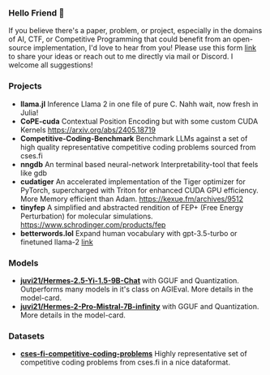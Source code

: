 ### Hello Friend :wave:
If you believe there's a paper, problem, or project, especially in the domains of AI, CTF, or Competitive Programming that could benefit from an open-source implementation, I'd love to hear from you! Please use this form [link](https://forms.gle/rCd5WCq74tR46e659) to share your ideas or reach out to me directly via mail or Discord. I welcome all suggestions!


### Projects
- **llama.jl** Inference Llama 2 in one file of pure C. Nahh wait, now fresh in Julia!
- **CoPE-cuda** Contextual Position Encoding but with some custom CUDA Kernels https://arxiv.org/abs/2405.18719
- **Competitive-Coding-Benchmark** Benchmark LLMs against a set of high quality representative competitive coding problems sourced from cses.fi
- **nngdb**  An terminal based neural-network Interpretability-tool that feels like gdb
- **cudatiger** An accelerated implementation of the Tiger optimizer for PyTorch, supercharged with Triton for enhanced CUDA GPU efficiency. More Memory efficient than Adam. https://kexue.fm/archives/9512
- **tinyfep** A simplified and abstracted rendition of FEP+ (Free Energy Perturbation) for molecular simulations. https://www.schrodinger.com/products/fep
- **betterwords.lol** Expand human vocabulary with gpt-3.5-turbo or finetuned llama-2 [link](https://www.betterwords.lol/)

### Models
- **[juvi21/Hermes-2.5-Yi-1.5-9B-Chat](https://huggingface.co/juvi21/Hermes-2.5-Yi-1.5-9B-Chat)** with GGUF and Quantization. Outperforms many models in it's class on AGIEval. More details in the model-card.
- **[juvi21/Hermes-2-Pro-Mistral-7B-infinity](https://huggingface.co/juvi21/Hermes-2-Pro-Mistral-7B-infinity)** with GGUF and Quantization. More details in the model-card.


### Datasets
- **[cses-fi-competitive-coding-problems](https://huggingface.co/datasets/juvi21/cses-fi-competitive-coding-problems)** Highly representative set of competitive coding problems from cses.fi in a nice dataformat.
